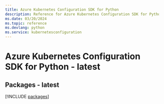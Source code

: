 ```yaml
---
title: Azure Kubernetes Configuration SDK for Python
description: Reference for Azure Kubernetes Configuration SDK for Python
ms.date: 03/20/2024
ms.topic: reference
ms.devlang: python
ms.service: kubernetesconfiguration
---
```

# Azure Kubernetes Configuration SDK for Python - latest
## Packages - latest
[!INCLUDE [packages](kubernetes-configuration-index.md)]